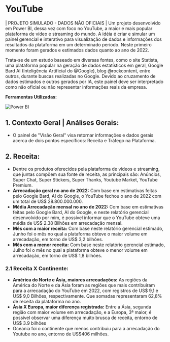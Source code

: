 # YouTube
| PROJETO SIMULADO - DADOS NÃO OFICIAIS | 
Um projeto desenvolvido em Power BI, dessa vez com foco no YouTube, a maior e mais popular plataforma de vídeo e streaming do mundo. A idéia é criar e simular um painel gerencial e interativo para visualização de dados e informações dos resultados da plataforma em um determinado período. Neste primeiro momento  foram gerados e estimados dados quanto ao ano de 2022.

Trata-se de um estudo baseado em diversas fontes,  como o site Statista, uma plataforma popular na geração de dados estatísticos em geral, Google Bard AI (Inteligência Artificial do @Google), blog @rockcontent, entre outros, durante buscas realizadas no Google. Devido ao cruzamento de dados estimados e outros gerados por IA, este painel deve ser interpretado como não oficial ou não representar informações reais da empresa.

**Ferramentas Utilizadas:**

![Power BI](https://seekvectorlogo.com/wp-content/uploads/2022/02/power-bi-vector-logo-2022-small.png)

## 1. Contexto Geral | Análises Gerais:
* O painel de "Visão Geral" visa retornar informações e dados gerais acerca de dois pontos específicos: Receita e Tráfego na Plataforma.

## 2. Receita:
* Dentre os produtos oferecidos pela plataforma de vídeos e streaming, que juntas compõem sua fonte de receita, as principais são: Anúncios, Super Chat, Super Stickers, Super Thanks, Youtube Market, YouTube Premium.
* **Arrecadação geral no ano de 2022:** Com base em estimativas feitas pelo Google Bard, AI do Google, o YouTube fechou o ano de 2022 com um total de US$ 28.800.000.000.
* **Média Arrecadação mensal no ano de 2022:** Com base em estimativas feitas pelo Google Bard, AI do Google, e neste relatório gerencial desenvolvido por mim, é possível informar que o YouTube obteve uma média de US$ 2.38 Bilhões em arrecadação mensal.
* **Mês com a maior receita:** Com base neste relatório gerencial estimado, Junho foi o mês no qual a plataforma obteve o maior volume em arrecadação, em torno de US$ 3,2 bilhões.
* **Mês com a menor receita:** Com base neste relatório gerencial estimado, Julho foi o mês no qual a plataforma obteve o menor volume em arrecadação, em torno de US$ 1,8 bilhões.

### 2.1 Receita X Continente:
* **América do Norte e Ásia, maiores arrecadações:** As regiões da América do Norte e da Ásia foram as regiões que mais contribuiram para a arrecadação do YouTube em 2022, com registros de US$ 9,1 e US$ 9,0 Bilhões, respectivamente. Que somadas representaram 62,8% de receita da plataforma no ano. 
* **Ásia X Europa, maior diferença registrada:** Entre a Ásia, segunda região com maior volume em arrecadação, e a Europa, 3ª maior, é possível observar uma diferença muito brusca de receita, entorno de US$ 3.9 bilhões 
* Oceania foi o continente que menos contribuiu para a arrecadação do Youtube no ano, entorno de US$406 milhões.
